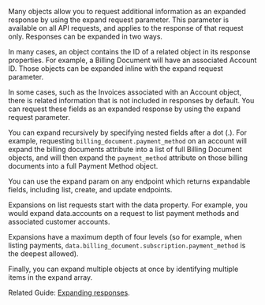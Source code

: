 Many objects allow you to request additional information as an expanded response by using the expand request parameter. This parameter is available on all API requests, and applies to the response of that request only. Responses can be expanded in two ways.

In many cases, an object contains the ID of a related object in its response properties. For example, a Billing Document will have an associated Account ID. Those objects can be expanded inline with the expand request parameter. 

In some cases, such as the Invoices associated with an Account object, there is related information that is not included in responses by default. You can request these fields as an expanded response by using the expand request parameter. 

You can expand recursively by specifying nested fields after a dot (.). For example, requesting `billing_document.payment_method` on an account will expand the billing documents attribute into a list of full Billing Document objects, and will then expand the `payment_method` attribute on those billing documents into a full Payment Method object.

You can use the expand param on any endpoint which returns expandable fields, including list, create, and update endpoints.

Expansions on list requests start with the data property. For example, you would expand data.accounts on a request to list payment methods and associated customer accounts. 

Expansions have a maximum depth of four levels (so for example, when listing payments, `data.billing_document.subscription.payment_method` is the deepest allowed).

Finally, you can expand multiple objects at once by identifying multiple items in the expand array.

Related Guide: <span style="text-decoration:underline;">Expanding responses</span>.